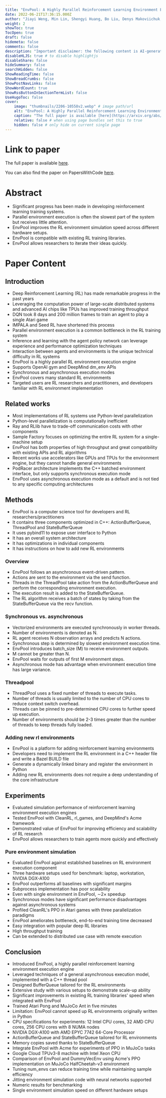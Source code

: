 ```yaml
---
title: "EnvPool: A Highly Parallel Reinforcement Learning Environment Execution Engine"
date: 2022-06-21T17:36:15.000Z
author: "Jiayi Weng, Min Lin, Shengyi Huang, Bo Liu, Denys Makoviichuk, Viktor Makoviychuk, Zichen Liu, Yufan Song, Ting Luo, Yukun Jiang, Zhongwen Xu, Shuicheng Yan"
weight: 2
showToc: true
TocOpen: true
draft: false
hidemeta: false
comments: false
description: "Important disclaimer: the following content is AI-generated, please make sure to fact check the presented information by reading the full paper."
disableHLJS: true # to disable highlightjs
disableShare: false
hideSummary: false
searchHidden: false
ShowReadingTime: false
ShowBreadCrumbs: false
ShowPostNavLinks: false
ShowWordCount: true
ShowRssButtonInSectionTermList: false
UseHugoToc: false
cover:
    image: "thumbnails/2206-10558v2.webp" # image path/url
    alt: "EnvPool: A Highly Parallel Reinforcement Learning Environment Execution Engine" # alt text
    caption: "The full paper is available [here](https://arxiv.org/abs/2206.10558)." # display caption under cover
    relative: false # when using page bundles set this to true
    hidden: false # only hide on current single page
---
```


# Link to paper
The full paper is available [here](https://arxiv.org/abs/2206.10558).

You can also find the paper on PapersWithCode [here](https://paperswithcode.com/paper/envpool-a-highly-parallel-reinforcement).

# Abstract
- Significant progress has been made in developing reinforcement learning training systems.
- Parallel environment execution is often the slowest part of the system but receives little attention.
- EnvPool improves the RL environment simulation speed across different hardware setups.
- EnvPool is compatible with existing RL training libraries.
- EnvPool allows researchers to iterate their ideas quickly.

# Paper Content

## Introduction
- Deep Reinforcement Learning (RL) has made remarkable progress in the past years
- Leveraging the computation power of large-scale distributed systems and advanced AI chips like TPUs has improved training throughput
- DQN took 8 days and 200 million frames to train an agent to play a single Atari game
- IMPALA and Seed RL have shortened this process
- Parallel environment execution is a common bottleneck in the RL training system
- Inference and learning with the agent policy network can leverage experience and performance optimization techniques
- Interaction between agents and environments is the unique technical difficulty in RL systems
- EnvPool is a highly parallel RL environment execution engine
- Supports OpenAI gym and DeepMind dm_env APIs
- Synchronous and asynchronous execution modes
- EnvPool covers many standard RL environments
- Targeted users are RL researchers and practitioners, and developers familiar with RL environment implementation

## Related works
- Most implementations of RL systems use Python-level parallelization
- Python-level parallelization is computationally inefficient
- Ray and RLlib have to trade-off communication costs with other components
- Sample Factory focuses on optimizing the entire RL system for a single-machine setup
- EnvPool has both properties of high throughput and great compatibility with existing APIs and RL algorithms
- Recent works use accelerators like GPUs and TPUs for the environment engine, but they cannot handle general environments
- PodRacer architecture implements the C++ batched environment interface, but only supports synchronous execution mode
- EnvPool uses asynchronous execution mode as a default and is not tied to any specific computing architectures

## Methods
- EnvPool is a computer science tool for developers and RL researchers/practitioners
- It contains three components optimized in C++: ActionBufferQueue, ThreadPool and StateBufferQueue
- It uses pybind11 to expose user interface to Python
- It has an overall system architecture
- It has optimizations in individual components
- It has instructions on how to add new RL environments

### Overview
- EnvPool follows an asynchronous event-driven pattern.
- Actions are sent to the environment via the send function.
- Threads in the ThreadPool take action from the ActionBufferQueue and perform the corresponding environment execution.
- The execution result is added to the StateBufferQueue.
- The RL algorithm receives a batch of states by taking from the StateBufferQueue via the recv function.

### Synchronous vs. asynchronous
- Vectorized environments are executed synchronously in worker threads.
- Number of environments is denoted as N.
- RL agent receives N observation arrays and predicts N actions.
- Synchronous step is determined by slowest environment execution time.
- EnvPool introduces batch_size (M) to receive environment outputs.
- M cannot be greater than N.
- EnvPool waits for outputs of first M environment steps.
- Asynchronous mode has advantage when environment execution time has large variance.

### Threadpool
- ThreadPool uses a fixed number of threads to execute tasks.
- Number of threads is usually limited to the number of CPU cores to reduce context switch overhead.
- Threads can be pinned to pre-determined CPU cores to further speed up execution.
- Number of environments should be 2-3 times greater than the number of threads to keep threads fully loaded.

### Adding new rl environments
- EnvPool is a platform for adding reinforcement learning environments
- Developers need to implement the RL environment in a C++ header file and write a Bazel BUILD file
- Generate a dynamically linked binary and register the environment in Python
- Adding new RL environments does not require a deep understanding of the core infrastructure

## Experiments
- Evaluated simulation performance of reinforcement learning environment execution engines
- Tested EnvPool with CleanRL, rl_games, and DeepMind's Acme framework
- Demonstrated value of EnvPool for improving efficiency and scalability of RL research
- EnvPool allows researchers to train agents more quickly and effectively

### Pure environment simulation
- Evaluated EnvPool against established baselines on RL environment execution component
- Three hardware setups used for benchmark: laptop, workstation, NVIDIA DGX-A100
- EnvPool outperforms all baselines with significant margins
- Subprocess implementation has poor scalability
- Even with single environment in EnvPool, ∼2× speedup
- Synchronous modes have significant performance disadvantages against asynchronous systems
- Profiled CleanRL's PPO in Atari games with three parallelization paradigms
- EnvPool ameliorates bottleneck, end-to-end training time decreased
- Easy integration with popular deep RL libraries
- High throughput training
- Can be extended to distributed use case with remote execution

## Conclusion
- Introduced EnvPool, a highly parallel reinforcement learning environment execution engine
- Leveraged techniques of a general asynchronous execution model, implemented with a C++ thread pool
- Designed BufferQueue tailored for the RL environments
- Extensive study with various setups to demonstrate scale-up ability
- Significant improvements in existing RL training libraries' speed when integrated with EnvPool
- Trained Atari Pong and MuJoCo Ant in five minutes
- Limitation: EnvPool cannot speed up RL environments originally written in Python
- CPU specifications for experiments: 12 Intel CPU cores, 32 AMD CPU cores, 256 CPU cores with 8 NUMA nodes
- NVIDIA DGX-A100 with AMD EPYC 7742 64-Core Processor
- ActionBufferQueue and StateBufferQueue tailored for RL environments
- Memory copies saved thanks to StateBufferQueue
- Integrate EnvPool with Acme for experiments of PPO in MuJoCo tasks
- Google Cloud TPUv3-8 machine with Intel Xeon CPU
- Comparison of EnvPool and DummyVecEnv using Acme's PPO implementation on MuJoCo HalfCheetah-v3 environment
- Tuning num_envs can reduce training time while maintaining sample efficiency
- Jitting environment simulation code with neural networks supported
- Numeric results for benchmarking
- Single environment simulation speed on different hardware setups
